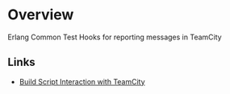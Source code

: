 # Overview

Erlang Common Test Hooks for reporting messages in TeamCity

## Links

* [Build Script Interaction with TeamCity](https://confluence.jetbrains.com/display/TCD9/Build+Script+Interaction+with+TeamCity)
